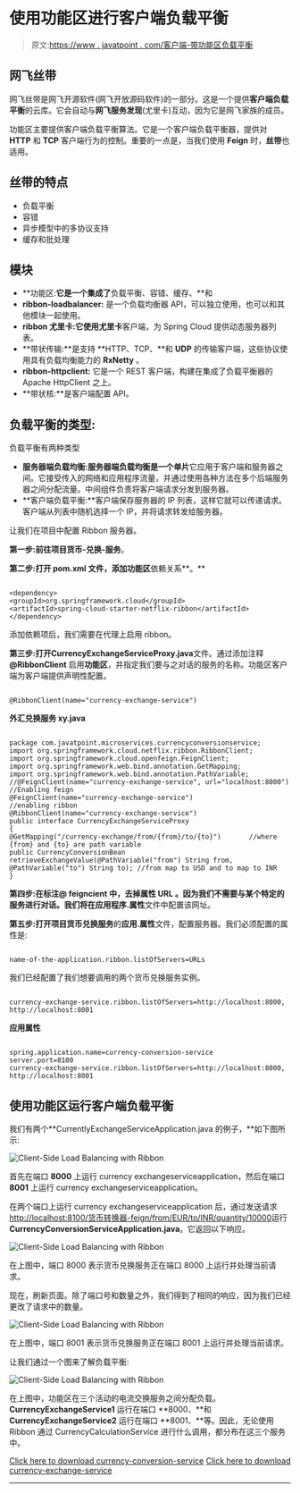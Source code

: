# 使用功能区进行客户端负载平衡

> 原文:[https://www . javatpoint . com/客户端-带功能区负载平衡](https://www.javatpoint.com/client-side-load-balancing-with-ribbon)

## 网飞丝带

网飞丝带是网飞开源软件(网飞开放源码软件)的一部分。这是一个提供**客户端负载平衡**的云库。它会自动与**网飞服务发现**(尤里卡)互动，因为它是网飞家族的成员。

功能区主要提供客户端负载平衡算法。它是一个客户端负载平衡器，提供对 **HTTP** 和 **TCP** 客户端行为的控制。重要的一点是，当我们使用 **Feign** 时，**丝带**也适用。

## 丝带的特点

*   负载平衡
*   容错
*   异步模型中的多协议支持
*   缓存和批处理

## 模块

*   **功能区:**它是一个集成了**负载平衡、容错、缓存、**和
*   **ribbon-loadbalancer:** 是一个负载均衡器 API，可以独立使用，也可以和其他模块一起使用。
*   **ribbon 尤里卡:**它使用**尤里卡**客户端，为 Spring Cloud 提供动态服务器列表。
*   **带状传输:**是支持 **HTTP、TCP、**和 **UDP** 的传输客户端，这些协议使用具有负载均衡能力的 **RxNetty** 。
*   **ribbon-httpclient:** 它是一个 REST 客户端，构建在集成了负载平衡器的 Apache HttpClient 之上。
*   **带状核:**是客户端配置 API。

## 负载平衡的类型:

负载平衡有两种类型

*   **服务器端负载均衡:**服务器端负载均衡是一个**单片**它应用于客户端和服务器之间。它接受传入的网络和应用程序流量，并通过使用各种方法在多个后端服务器之间分配流量。中间组件负责将客户端请求分发到服务器。
*   **客户端负载平衡:**客户端保存服务器的 IP 列表，这样它就可以传递请求。客户端从列表中随机选择一个 IP，并将请求转发给服务器。

让我们在项目中配置 Ribbon 服务器。

**第一步:**前往项目**货币-兑换-服务**。

**第二步:**打开 **pom.xml** 文件，添加**功能区**依赖关系**。**

```

<dependency>
<groupId>org.springframework.cloud</groupId>
<artifactId>spring-cloud-starter-netflix-ribbon</artifactId>
</dependency>

```

添加依赖项后，我们需要在代理上启用 ribbon。

**第三步:**打开**CurrencyExchangeServiceProxy.java**文件。通过添加注释 **@RibbonClient** 启用**功能区**，并指定我们要与之对话的服务的名称。功能区客户端为客户端提供声明性配置。

```

@RibbonClient(name="currency-exchange-service")

```

**外汇兑换服务 xy.java**

```

package com.javatpoint.microservices.currencyconversionservice;
import org.springframework.cloud.netflix.ribbon.RibbonClient;
import org.springframework.cloud.openfeign.FeignClient;
import org.springframework.web.bind.annotation.GetMapping;
import org.springframework.web.bind.annotation.PathVariable;
//@FeignClient(name="currency-exchange-service", url="localhost:8000")
//Enabling feign
@FeignClient(name="currency-exchange-service")
//enabling ribbon
@RibbonClient(name="currency-exchange-service")
public interface CurrencyExchangeServiceProxy 
{
@GetMapping("/currency-exchange/from/{from}/to/{to}")		//where {from} and {to} are path variable
public CurrencyConversionBean retrieveExchangeValue(@PathVariable("from") String from, @PathVariable("to") String to); //from map to USD and to map to INR
}

```

**第四步:**在标注**@ feigncient 中，**去掉属性 **URL** 。因为我们不需要与某个特定的服务进行对话。我们将在**应用程序.属性**文件中配置该网址。

**第五步:**打开项目**货币兑换服务**的**应用.属性**文件，配置服务器。我们必须配置的属性是:

```

name-of-the-application.ribbon.listOfServers=URLs

```

我们已经配置了我们想要调用的两个货币兑换服务实例。

```

currency-exchange-service.ribbon.listOfServers=http://localhost:8000, http://localhost:8001

```

**应用属性**

```

spring.application.name=currency-conversion-service
server.port=8100
currency-exchange-service.ribbon.listOfServers=http://localhost:8000, http://localhost:8001

```

## 使用功能区运行客户端负载平衡

我们有两个**CurrentlyExchangeServiceApplication.java 的例子，**如下图所示:

![Client-Side Load Balancing with Ribbon](../Images/1f23d07ce05e14df7eab1c12db96f8d8.png)

首先在端口 **8000** 上运行 currency exchangeserviceapplication，然后在端口 **8001** 上运行 currency exchangeserviceapplication。

在两个端口上运行 currency exchangeserviceapplication 后，通过发送请求[http://localhost:8100/货币转换器-feign/from/EUR/to/INR/quantity/10000](http://localhost:8100/currency-converter-feign/from/EUR/to/INR/quantity/10000)运行**CurrencyConversionServiceApplication.java**。它返回以下响应。

![Client-Side Load Balancing with Ribbon](../Images/5779d7c4c7e65314212558563ee44c12.png)

在上图中，端口 8000 表示货币兑换服务正在端口 8000 上运行并处理当前请求。

现在，刷新页面。除了端口号和数量之外，我们得到了相同的响应，因为我们已经更改了请求中的数量。

![Client-Side Load Balancing with Ribbon](../Images/ef78ecbdafff56ab69f4ab78da721e9f.png)

在上图中，端口 8001 表示货币兑换服务正在端口 8001 上运行并处理当前请求。

让我们通过一个图来了解负载平衡:

![Client-Side Load Balancing with Ribbon](../Images/5ce4cb7428178d211c38494a4e0cd9cf.png)

在上图中，功能区在三个活动的电流交换服务之间分配负载。 **CurrencyExchangeService1** 运行在端口 **8000、**和 **CurrencyExchangeService2** 运行在端口 **8001、**等。因此，无论使用 Ribbon 通过 CurrencyCalculationService 进行什么调用，都分布在这三个服务中。

[Click here to download currency-conversion-service](https://static.javatpoint.com/tutorial/microservices/download/ribbon/currency-conversion-service.zip)
[Click here to download currency-exchange-service](https://static.javatpoint.com/tutorial/microservices/download/ribbon/currency-exchange-service.zip)

* * *